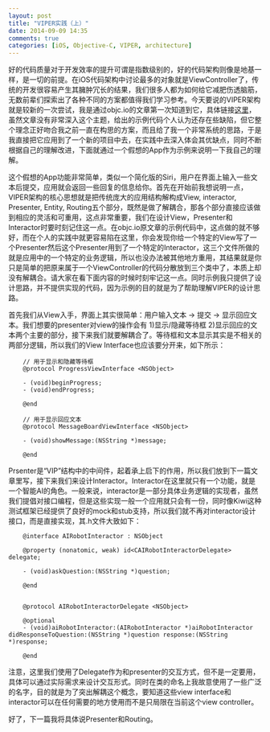 ```yaml
---
layout: post
title: "VIPER实践（上）"
date: 2014-09-09 14:35
comments: true
categories: [iOS, Objective-C, VIPER, architecture]
---
```


好的代码质量对于开发效率的提升可谓是指数级别的，好的代码架构则像是地基一样，是一切的前提。在iOS代码架构中讨论最多的对象就是ViewController了，传统的开发很容易产生其臃肿冗长的结果，我们很多人都为如何给它减肥伤透脑筋，无数前辈们探索出了各种不同的方案都值得我们学习参考。今天要说的VIPER架构就是较新的一次尝试，我是通过objc.io的文章第一次知道到它，具体链接[这里](http://www.objc.io/issue-13/viper.html)，虽然文章没有非常深入这个主题，给出的示例代码个人认为还存在些缺陷，但它整个理念正好吻合我之前一直在构思的方案，而且给了我一个非常系统的思路，于是我直接把它应用到了一个新的项目中去，在实践中去深入体会其优缺点，同时不断根据自己的理解改进，下面就通过一个假想的App作为示例来说明一下我自己的理解。

这个假想的App功能非常简单，类似一个简化版的Siri，用户在界面上输入一些文本后提交，应用就会返回一些回复的信息给你。首先在开始前我想说明一点，VIPER架构的核心思想就是把传统庞大的应用结构解构成View, interactor, Presenter, Entity, Routing五个部分，既然是做了解耦合，那各个部分直接应该做到相应的灵活和可重用，这点非常重要，我们在设计View，Presenter和Interactor时要时刻记住这一点。在objc.io原文章的示例代码中，这点做的就不够好，而在个人的实践中就更容易陷在这里，你会发现你给一个特定的View写了一个Presenter然后这个Presenter用到了一个特定的Interactor，这三个文件所做的就是应用中的一个特定的业务逻辑，所以也没办法被其他地方重用，其结果就是你只是简单的把原来属于一个ViewController的代码分散放到三个类中了，本质上却没有解耦合。请大家在看下面内容的时候时刻牢记这一点。同时示例我只提供了设计思路，并不提供实现的代码，因为示例的目的就是为了帮助理解VIPER的设计思路。

首先我们从View入手，界面上其实很简单：用户输入文本 -> 提交 -> 显示回应文本。我们想要的presenter对view的操作会有 1)显示/隐藏等待框 2)显示回应的文本两个主要的部分，接下来我们就要解耦合了。等待框和文本显示其实是不相关的两部分逻辑，所以我们的View Interface也应该要分开来，如下所示：

```objc
    // 用于显示和隐藏等待框
    @protocol ProgressViewInterface <NSObject>

    - (void)beginProgress;
    - (void)endProgress;

    @end

    // 用于显示回应文本
    @protocol MessageBoardViewInterface <NSObject>

    - (void)showMessage:(NSString *)message;

    @end
```

Prsenter是“VIP”结构中的中间件，起着承上启下的作用，所以我们放到下一篇文章里写，接下来我们来设计Interactor。Interactor在这里就只有一个功能，就是一个智能AI的角色。一般来说，interactor是一部分具体业务逻辑的实现者，虽然我们提倡对接口编程，但是这些实现一般一个应用就只会有一份，同时像Kiwi这种测试框架已经提供了良好的mock和stub支持，所以我们就不再对interactor设计接口，而是直接实现，其.h文件大致如下：

```objc
    @interface AIRobotInteractor : NSObject

    @property (nonatomic, weak) id<CAIRobotInteractorDelegate> delegate;

    - (void)askQuestion:(NSString *)question;

    @end


    @protocol AIRobotInteractorDelegate <NSObject>

    @optional
    - (void)aiRobotInteractor:(AIRobotInteractor *)aiRobotInteractor didResponseToQuestion:(NSString *)question response:(NSString *)response;

    @end
```

注意，这里我们使用了Delegate作为和presenter的交互方式，但不是一定要用，具体可以通过实际需求来设计交互形式。同时在类的命名上我故意使用了一些广泛的名字，目的就是为了突出解耦这个概念，要知道这些view interface和interactor可以在任何需要的地方使用而不是只局限在当前这个view controller。

好了，下一篇我将具体说Presenter和Routing。
